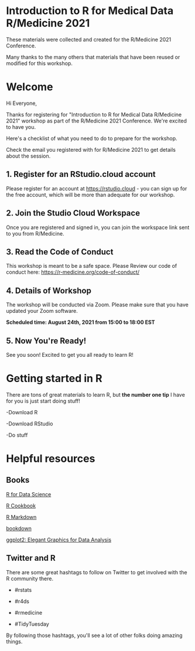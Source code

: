 
# Introduction to R for Medical Data R/Medicine 2021

These materials were collected and created for the R/Medicine 2021 Conference. 

Many thanks to the many others that materials that have been reused or modified for this workshop. 

# Welcome

Hi Everyone,

Thanks for registering for "Introduction to R for Medical Data R/Medicine 2021" workshop as part of the R/Medicine 2021 Conference. We're excited to have you. 

Here's a checklist of what you need to do to prepare for the workshop.

Check the email you registered with for R/Medicine 2021 to get details about the session.

## 1. Register for an RStudio.cloud account

Please register for an account at https://rstudio.cloud - you can sign up for the free account, which will be more than adequate for our workshop.

## 2. Join the Studio Cloud Workspace 

Once you are registered and signed in, you can join the workspace link sent to you from R/Medicine.

## 3. Read the Code of Conduct

This workshop is meant to be a safe space. Please Review our code of conduct here: https://r-medicine.org/code-of-conduct/

## 4. Details of Workshop 

The workshop will be conducted via Zoom. Please make sure that you have updated your Zoom software.

**Scheduled time: August 24th, 2021 from 15:00 to 18:00 EST**


## 5. Now You're Ready!

See you soon! Excited to get you all ready to learn R!

# Getting started in R

There are tons of great materials to learn R, but **the number one tip** I have for you is just start doing stuff! 

-Download R 

-Download RStudio 

-Do stuff 

# Helpful resources

## Books

[R for Data Science](https://r4ds.had.co.nz/)

[R Cookbook](https://rc2e.com/)

[R Markdown](https://bookdown.org/yihui/rmarkdown/)

[bookdown](https://bookdown.org/yihui/bookdown/)

[ggplot2: Elegant Graphics for Data Analysis](https://ggplot2-book.org/)

## Twitter and R

There are some great hashtags to follow on Twitter to get involved with the R community there.

- #rstats

- #r4ds

- #rmedicine

- #TidyTuesday

By following those hashtags, you'll see a lot of other folks doing amazing things.  
